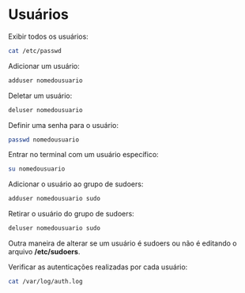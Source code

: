 # Usuários  

Exibir todos os usuários:

```bash
cat /etc/passwd
```

Adicionar um usuário:

```bash
adduser nomedousuario
```

Deletar um usuário:

```bash
deluser nomedousuario
```

Definir uma senha para o usuário:

```bash
passwd nomedousuario
```

Entrar no terminal com um usuário específico:

```bash
su nomedousuario
```

Adicionar o usuário ao grupo de sudoers:

```bash
adduser nomedousuario sudo
```

Retirar o usuário do grupo de sudoers:

```bash
deluser nomedousuario sudo
```

Outra maneira de alterar se um usuário é sudoers ou não é editando o arquivo **/etc/sudoers**.

Verificar as autenticações realizadas por cada usuário:

```bash
cat /var/log/auth.log
```
